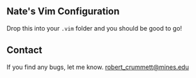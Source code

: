 ## Nate's Vim Configuration

Drop this into your `.vim` folder and you should be good to go!

## Contact

If you find any bugs, let me know. robert_crummett@mines.edu
